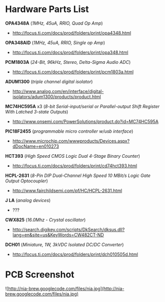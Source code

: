 # Hardware Parts List #

**OPA4348A** (_1MHz, 45uA, RRIO, Quad Op Amp_)
  * http://focus.ti.com/docs/prod/folders/print/opa4348.html

**OPA348AID** (_1MHz, 45uA, RRIO, Single op Amp_)
  * http://focus.ti.com/docs/prod/folders/print/opa348.html

**PCM1803A** (_24-Bit, 96kHz, Stereo, Delta-Sigma Audio ADC_)
  * http://focus.ti.com/docs/prod/folders/print/pcm1803a.html

**ADUM1300** (_triple channel digital isolator_)
  * http://www.analog.com/en/interface/digital-isolators/adum1300/products/product.html

**MC74HC595A** x3 (_8-bit Serial-input/serial or Parallel-output Shift Register With Latched 3-state Outputs_)
  * http://www.onsemi.com/PowerSolutions/product.do?id=MC74HC595A

**PIC18F2455** (_programmable micro controller w/usb interface_)
  * http://www.microchip.com/wwwproducts/Devices.aspx?dDocName=en010273

**HCT393** (_High Speed CMOS Logic Dual 4-Stage Binary Counter_)
  * http://focus.ti.com/docs/prod/folders/print/cd74hct393.html

**HCPL-2631** (_8-Pin DIP Dual-Channel High Speed 10 MBit/s Logic Gate Output Optocoupler_)
  * http://www.fairchildsemi.com/pf/HC/HCPL-2631.html

**J LA** (_analog devices_)
  * ???

**CWX825** (_16.0Mhz - Crystal oscillator_)
  * http://search.digikey.com/scripts/DkSearch/dksus.dll?lang=en&site=us&KeyWords=CW482CT-ND

**DCH01** (_Miniature, 1W, 3kVDC Isolated DC/DC Converter_)
  * http://focus.ti.com/docs/prod/folders/print/dch010505d.html



# PCB Screenshot #

![http://nia-brew.googlecode.com/files/nia.jpg](http://nia-brew.googlecode.com/files/nia.jpg)